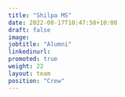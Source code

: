 ```yaml
---
title: "Shilpa MS"
date: 2022-08-17T10:47:58+10:00
draft: false
image: 
jobtitle: "Alumni"
linkedinurl: 
promoted: true
weight: 22
layout: team
position: "Crew"
---
```


